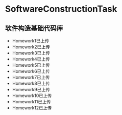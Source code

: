 # SoftwareConstructionTask
## 软件构造基础代码库
+ Homework1已上传
+ Homework2已上传
+ Homework3已上传
+ Homework4已上传
+ Homework5已上传
+ Homework6已上传
+ Homework7已上传
+ Homework8已上传
+ Homework9已上传
+ Homework10已上传
+ Homework11已上传
+ Homework12已上传

